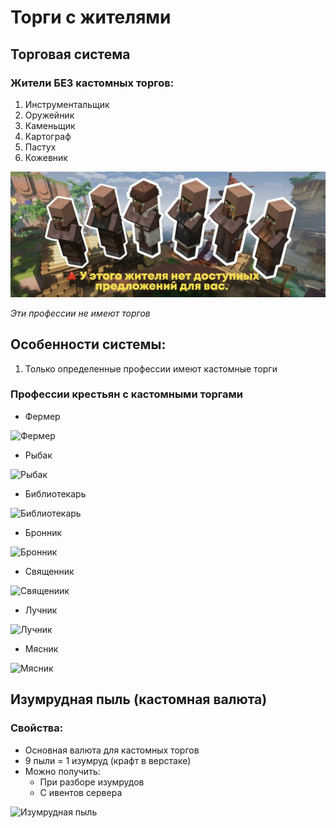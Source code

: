 # Торги с жителями

## Торговая система

### Жители БЕЗ кастомных торгов:

1. Инструментальщик
2. Оружейник
3. Каменьщик
4. Картограф
5. Пастух
6. Кожевник

![Неторги](./assets/житель222.png)

_Эти профессии не имеют торгов_

## Особенности системы:

1. Только определенные профессии имеют кастомные торги
### Профессии крестьян с кастомными торгами

- Фермер

![Фермер](./assets/Фермер.png)

- Рыбак

![Рыбак](./assets/Рыбак.png)

- Библиотекарь

![Библиотекарь](./assets/Библиотекарь.png)

- Бронник

![Бронник](./assets/Бронник.png)

- Священник

![Священиик](./assets/Священник.png)

- Лучник

![Лучник](./assets/Лучник.png)

- Мясник

![Мясник](./assets/Мясник.png)

## Изумрудная пыль (кастомная валюта)

### Свойства:

- Основная валюта для кастомных торгов
- 9 пыли = 1 изумруд (крафт в верстаке)
- Можно получить:
  - При разборе изумрудов
  - С ивентов сервера

![Изумрудная пыль](./assets/Изумруднаяпыль.png)
